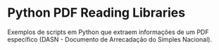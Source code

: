 # Python PDF Reading Libraries

Exemplos de scripts em Python que extraem informações de um PDF específico (DASN - Documento de Arrecadação do Simples Nacional).
